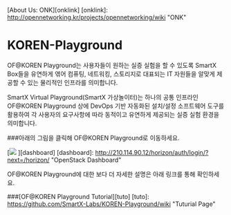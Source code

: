[About Us: ONK][onklink]
[onklink]: http://opennetworking.kr/projects/opennetworking/wiki "ONK"

# KOREN-Playground

OF@KOREN Playground는 사용자들이 원하는 실증 실험을 할 수 있도록 SmartX Box들을 유연하게 엮어 컴퓨팅, 네트워킹, 스토리지로 대표되는 IT 자원들을 알맞게 제공할 수 있는 물리적인 인프라를 의미합니다. 

SmartX Virtual Playground(SmartX 가상놀이터)는 하나의 공통 인프라인 OF@KOREN Playground 상에 DevOps 기반 자동화된 설치/설정 소프트웨어 도구를 활용하여 각 사용자의 요구사항에 따라 동적이고 유연하게 제공되는 실증 실험 환경을 의미합니다. 

###아래의 그림을 클릭해 OF@KOREN Playground로 이동하세요.

[![](https://raw.githubusercontent.com/SmartX-Labs/KOREN-Playground/master/images/entrance.png)
][dashboard]
[dashboard]: http://210.114.90.12/horizon/auth/login/?next=/horizon/ "OpenStack Dashboard"


OF@KOREN Playground에 대한 보다 더 자세한 설명은 아래 링크를 통해 확인하세요.

###[OF@KOREN Playground Tutorial][tuto]
[tuto]: https://github.com/SmartX-Labs/KOREN-Playground/wiki "Tuturial Page"
